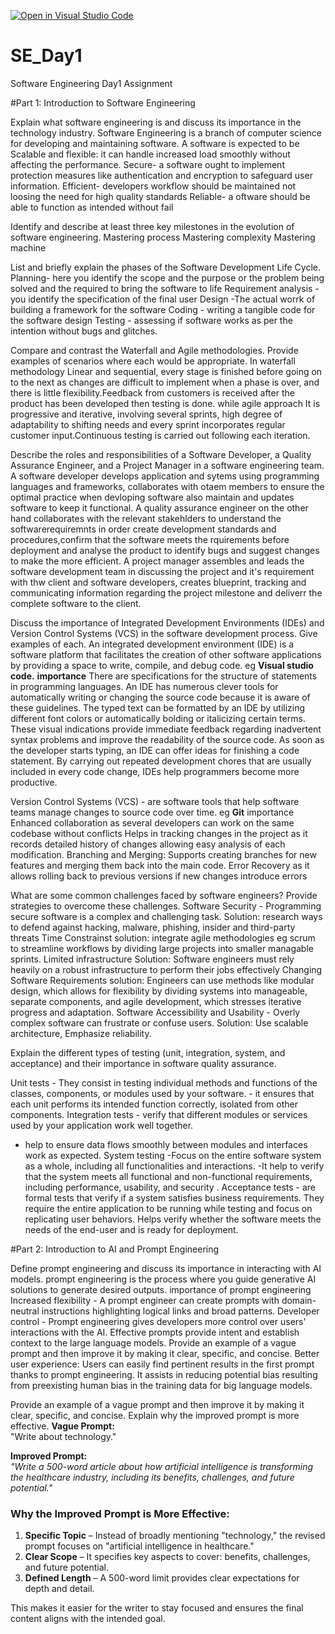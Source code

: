 [![Open in Visual Studio Code](https://classroom.github.com/assets/open-in-vscode-2e0aaae1b6195c2367325f4f02e2d04e9abb55f0b24a779b69b11b9e10269abc.svg)](https://classroom.github.com/online_ide?assignment_repo_id=18386883&assignment_repo_type=AssignmentRepo)
# SE_Day1
Software Engineering Day1 Assignment

#Part 1: Introduction to Software Engineering

Explain what software engineering is and discuss its importance in the technology industry.
Software Engineering is a branch of computer science for developing and maintaining software.
A software is expected to be
Scalable and flexible: it can handle increased load smoothly without affecting the performance. 
Secure- a software ought to implement protection measures like authentication and encryption to safeguard user information.
Efficient- developers workflow should be maintained not loosing the need for high quality standards
Reliable- a oftware should be able to function as intended without fail


Identify and describe at least three key milestones in the evolution of software engineering.
Mastering process
Mastering complexity
Mastering machine


List and briefly explain the phases of the Software Development Life Cycle.
Planning- here you identify the scope and the purpose or the problem being solved and the required to bring the software to life
Requirement analysis - you identify the specification of the final user
Design -The actual worrk of building a framework for the software
Coding - writing a tangible code for the software design
Testing - assessing if software works as per the intention without bugs and glitches.


Compare and contrast the Waterfall and Agile methodologies. Provide examples of scenarios where each would be appropriate.
In waterfall methodology Linear and sequential, every stage is finished before going on to the next as changes are difficult to implement when a phase is over, and there is little flexibility.Feedback from customers is received after the product has been developed then testing is done. while
agile approach It is progressive and iterative, involving several sprints, high degree of adaptability to shifting needs and every sprint incorporates regular customer input.Continuous testing is carried out following each iteration.



Describe the roles and responsibilities of a Software Developer, a Quality Assurance Engineer, and a Project Manager in a software engineering team.
A software developer develops application and sytems using programming languages and frameworks, collaborates with otaem members to ensure the optimal practice when devloping software also maintain and updates software to keep it functional.
A quality assurance engineer on the other hand collaborates with the relevant stakehlders to understand the softwarerequiremnts in order create development standards and procedures,confirm that the software meets the rquirements before deployment and analyse the product to identify bugs and suggest changes to make the more efficient.
A project manager assembles and leads the software development team in discussing the project and it's requirement with thw client and software developers, creates blueprint, tracking and communicating information regarding the project milestone and deliverr the complete software to the client.

Discuss the importance of Integrated Development Environments (IDEs) and Version Control Systems (VCS) in the software development process. Give examples of each.
An integrated development environment (IDE) is a software platform that facilitates the creation of other software applications by providing a space to write, compile, and debug code. eg **Visual studio code.**
**importance**
  There are specifications for the structure of statements in programming languages. An IDE has numerous clever tools for automatically writing or changing the source code because it is aware of these guidelines.
  The typed text can be formatted by an IDE by utilizing different font colors or automatically bolding or italicizing certain terms. These visual indications provide immediate feedback regarding inadvertent syntax problems and improve the readability of the source code.
  As soon as the developer starts typing, an IDE can offer ideas for finishing a code statement.
  By carrying out repeated development chores that are usually included in every code change, IDEs help programmers become more productive.
 
Version Control Systems (VCS) - are software tools that help software teams manage changes to source code over time. eg **Git**
  importance
  Enhanced collaboration as several developers can work on the same codebase without conflicts
  Helps in tracking changes in the project as it records detailed history of changes allowing easy analysis of each modification.
  Branching and Merging: Supports creating branches for new features and merging them back into the main code.
  Error Recovery as it allows rolling back to previous versions if new changes introduce errors

What are some common challenges faced by software engineers? Provide strategies to overcome these challenges.
Software Security - Programming secure software is a complex and challenging task. 
Solution: research ways to defend against hacking, malware, phishing, insider and third-party threats
Time Constrainst
  solution: integrate agile methodologies eg scrum to streamline workflows by dividing large projects into smaller managable sprints.
Limited infrastructure
 Solution: Software engineers must rely heavily on a robust infrastructure to perform their jobs effectively
Changing Software Requirements
solution: Engineers can use methods like modular design, which allows for flexibility by dividing systems into manageable, separate components, and agile development, which stresses iterative progress and adaptation.
Software Accessibility and Usability - Overly complex software can frustrate or confuse users. 
Solution: Use scalable architecture, Emphasize reliability.


Explain the different types of testing (unit, integration, system, and acceptance) and their importance in software quality assurance.

Unit tests - They consist in testing individual methods and functions of the classes, components, or modules used by your software. - it ensures that each unit performs its intended function correctly, isolated from other components.
 Integration tests - verify that different modules or services used by your application work well together.
 - help to ensure data flows smoothly between modules and interfaces work as expected.
 System testing -Focus on the entire software system as a whole, including all functionalities and interactions.
 -It help to verify that the system meets all functional and non-functional requirements, including performance, usability, and security .
Acceptance tests - are formal tests that verify if a system satisfies business requirements. They require the entire application to be running while testing and focus on replicating user behaviors. 
Helps verify whether the software meets the needs of the end-user and is ready for deployment.


#Part 2: Introduction to AI and Prompt Engineering


Define prompt engineering and discuss its importance in interacting with AI models.
prompt engineering  is the process where you guide generative AI solutions to generate desired outputs.
importance of prompt engineering
Increased flexibility - A prompt engineer can create prompts with domain-neutral instructions highlighting logical links and broad patterns.
Developer control - Prompt engineering gives developers more control over users' interactions with the AI. Effective prompts provide intent and establish context to the large language models. Provide an example of a vague prompt and then improve it by making it clear, specific, and concise.
Better user experience: Users can easily find pertinent results in the first prompt thanks to prompt engineering. It assists in reducing potential bias resulting from preexisting human bias in the training data for big language models.


Provide an example of a vague prompt and then improve it by making it clear, specific, and concise. Explain why the improved prompt is more effective.
**Vague Prompt:**  
"Write about technology."  

**Improved Prompt:**  
*"Write a 500-word article about how artificial intelligence is transforming the healthcare industry, including its benefits, challenges, and future potential."*  

### **Why the Improved Prompt is More Effective:**  
1. **Specific Topic** – Instead of broadly mentioning "technology," the revised prompt focuses on "artificial intelligence in healthcare."  
2. **Clear Scope** – It specifies key aspects to cover: benefits, challenges, and future potential.  
3. **Defined Length** – A 500-word limit provides clear expectations for depth and detail.  

This makes it easier for the writer to stay focused and ensures the final content aligns with the intended goal.

